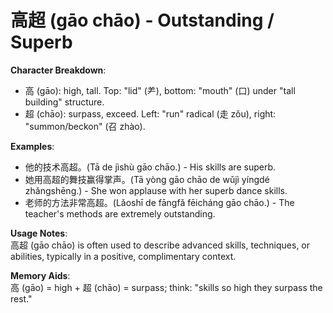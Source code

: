 # **高超 (gāo chāo) - Outstanding / Superb**

**Character Breakdown**:  
- 高 (gāo): high, tall. Top: "lid" (⺶), bottom: "mouth" (口) under "tall building" structure.  
- 超 (chāo): surpass, exceed. Left: "run" radical (走 zǒu), right: "summon/beckon" (召 zhào).

**Examples**:  
- 他的技术高超。(Tā de jìshù gāo chāo.) - His skills are superb.  
- 她用高超的舞技赢得掌声。(Tā yòng gāo chāo de wǔjì yíngdé zhǎngshēng.) - She won applause with her superb dance skills.  
- 老师的方法非常高超。(Lǎoshī de fāngfǎ fēicháng gāo chāo.) - The teacher's methods are extremely outstanding.

**Usage Notes**:  
高超 (gāo chāo) is often used to describe advanced skills, techniques, or abilities, typically in a positive, complimentary context.

**Memory Aids**:  
高 (gāo) = high + 超 (chāo) = surpass; think: "skills so high they surpass the rest."
